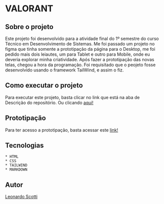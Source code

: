 # VALORANT

## Sobre o projeto
Este projeto foi desenvolvido para a atividade final do 1º semestre do curso Técnico em Desenvolvimento de Sistemas. Me foi passado um projeto no figma que tinha somente a prototipação da página para o Desktop, me foi pedido mais dois leiautes, um para Tablet e outro para Mobile, onde eu deveria explorar minha criatividade.
Após fazer a prototipação das novas telas, chegou a hora da programação. Foi requisitado que o peojeto fosse desenvolvido usando o framework TailWind, e assim o fiz.

## Como executar o projeto
Para executar este projeto, basta clicar no link que está na aba de Descrição do repositório. Ou clicando [aqui!](https://leonardo-scotti.github.io/lima-sas-valorant/)

## Prototipação
Para ter acesso a prototipação, basta acessar este [link!](https://www.figma.com/design/yaCjuWWJZFOYg01BAtW2Zn/lima-atividade-valorant--Copy-?node-id=0-1&t=dEFnjmlHWStKqST7-1)

## Tecnologias
    * HTML
    * CSS
    * TAILWIND
    * MARKDOWN

## Autor
[Leonardo Scotti](https://www.linkedin.com/in/leonardo-scotti-dev/)
